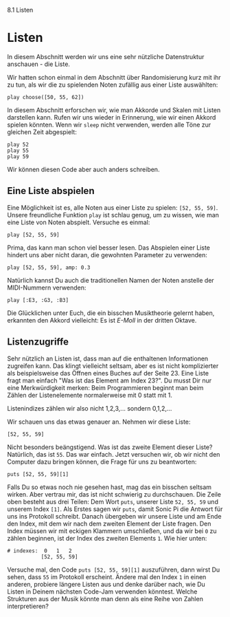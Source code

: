 8.1 Listen

# Listen

In diesem Abschnitt werden wir uns eine sehr nützliche Datenstruktur 
anschauen - die Liste. 

Wir hatten schon einmal in dem Abschnitt über Randomisierung kurz mit 
ihr zu tun, als wir die zu spielenden Noten zufällig aus einer Liste 
auswählten:

```
play choose([50, 55, 62])
```

In diesem Abschnitt erforschen wir, wie man Akkorde und Skalen mit
Listen darstellen kann. Rufen wir uns wieder in Erinnerung, 
wie wir einen Akkord spielen könnten. Wenn wir `sleep` nicht verwenden, 
werden alle Töne zur gleichen Zeit abgespielt: 

```
play 52
play 55
play 59
```

Wir können diesen Code aber auch anders schreiben.

## Eine Liste abspielen

Eine Möglichkeit ist es, alle Noten aus einer Liste zu spielen: 
`[52, 55, 59]`. Unsere freundliche Funktion `play` ist schlau genug, um 
zu wissen, wie man eine Liste von Noten abspielt. Versuche es einmal:

```
play [52, 55, 59]
```

Prima, das kann man schon viel besser lesen. Das Abspielen einer Liste 
hindert uns aber nicht daran, die gewohnten Parameter zu verwenden:

```
play [52, 55, 59], amp: 0.3
```

Natürlich kannst Du auch die traditionellen Namen der Noten anstelle 
der MIDI-Nummern verwenden:

```
play [:E3, :G3, :B3]
```

Die Glücklichen unter Euch, die ein bisschen Musiktheorie gelernt haben, 
erkannten den Akkord vielleicht: Es ist *E-Moll* in der dritten Oktave.

## Listenzugriffe

Sehr nützlich an Listen ist, dass man auf die enthaltenen Informationen
zugreifen kann. Das klingt vielleicht seltsam, aber es ist nicht
komplizierter als beispielsweise das Öffnen eines Buches auf der Seite
23. Eine Liste fragt man einfach "Was ist das Element am Index 23?".
Du musst Dir nur eine Merkwürdigkeit merken: Beim Programmieren beginnt
man beim Zählen der Listenelemente normalerweise mit 0 statt mit 1.

Listenindizes zählen wir also nicht 1,2,3,... sondern 0,1,2,...

Wir schauen uns das etwas genauer an. Nehmen wir diese Liste:

```
[52, 55, 59]
```

Nicht besonders beängstigend. Was ist das zweite Element dieser Liste? 
Natürlich, das ist `55`. Das war einfach. Jetzt versuchen wir, ob wir 
nicht den Computer dazu bringen können, die Frage für uns zu 
beantworten:

```
puts [52, 55, 59][1]
```

Falls Du so etwas noch nie gesehen hast, mag das ein bisschen seltsam 
wirken. Aber vertrau mir, das ist nicht schwierig zu durchschauen.
Die Zeile oben besteht aus drei Teilen: Dem Wort `puts`, unserer Liste
`52, 55, 59` und unserem Index `[1]`. Als Erstes sagen wir `puts`, damit
Sonic Pi die Antwort für uns ins Protokoll schreibt. Danach 
übergeben wir unsere Liste und am Ende den Index, mit dem wir nach dem 
zweiten Element der Liste fragen. Den Index müssen wir mit eckigen 
Klammern umschließen, und da wir bei `0` zu zählen beginnen, ist der 
Index des zweiten Elements `1`. Wie hier unten:

```
# indexes:  0   1   2
           [52, 55, 59]
```

Versuche mal, den Code `puts [52, 55, 59][1]` auszuführen, dann wirst 
Du sehen, dass `55` im Protokoll erscheint. Ändere mal den Index `1` in
einen anderen, probiere längere Listen aus und denke darüber nach, wie
Du Listen in Deinem nächsten Code-Jam verwenden könntest. Welche 
Strukturen aus der Musik könnte man denn als eine Reihe von Zahlen 
interpretieren?
